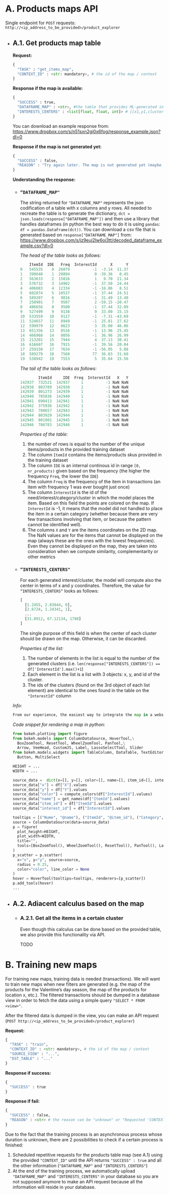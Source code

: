 # A. Products maps API #

Single endpoint for `POST` requests: `http://<ip_address_to_be_provided>/product_explorer`

* ## A.1\. Get products map table
  **Request:**
  ```python
  {
    "TASK" : "get_items_map",
    "CONTEXT_ID" : <str: mandatory>, # the id of the map / context
  }
  ```
  
  **Response if the map is available:**
  ```python
  {
    "SUCCESS" : true,
    "DATAFRAME_MAP" : <str>, #the table that provides ML-generated information about the products
    "INTERESTS_CENTERS" : <list[float, float, int]> # [[x1,y1,cluster1], [x2,y2,cluster2], ...]
  }
  ```
  You can download an example response from: https://www.dropbox.com/s/n51sxn2gi0x6fog/response_example.json?dl=0
  
  **Response if the map is not generated yet:**
  ```python
  {
    "SUCCESS" : false,
    "REASON" : "Try again later. The map is not generated yet (maybe there is a trraining in progress)"
  }
  ```
  
  **Understanding the response:**
    * ### `“DATAFRAME_MAP"`
      The string returned for `"DATAFRAME_MAP"` represents the json codification of a table with x columns and y rows. All needed to recreate the table is to generate the dictionary,  `dct = json.loads(response["DATAFRAME_MAP"])` and then use a library that handles dataframes (in python the best way to do it is using `pandas`: `df = pandas.DataFrame(dct))`. You can download a csv file that is generated based on `response["DATAFRAME_MAP"]` from: https://www.dropbox.com/s/jz9euj2lw6oi3tt/decoded_dataframe_example.csv?dl=0
      
      _The head of the table looks as follows:_
      ```python
          ItemId  IDE   Freq  InterestId      X      Y
      0   545535    0  26079          -1  -3.14  11.37
      1   398648    1  20894           0 -39.36   8.45
      2   563633    2  15816           1   9.70  21.34
      3   576732    3  14902          -1  37.50  24.44
      4   406083    4  12334          -1 -16.86   8.51
      5   602874    5  10537          -1  37.44  24.51
      6   589207    6   9816          -1  31.49  13.40
      7   258901    7   9507           2 -59.15 -20.47
      8   486656    8   9500          -1  37.44  32.09
      9   527499    9   9138           9  33.00  15.15
      10  533559   10   9117          -1  -7.31 -43.69
      11  524657   11   8949          -1  25.81  27.62
      12  599979   12   8623           3  35.00  46.06
      13  651356   13   8516          -1  13.96  25.45
      14  466968   14   8056          -1  36.96  26.99
      15  213201   15   7944           4  37.13  30.41
      16  616607   16   7915          -1  39.56  20.04
      17  259150   17   7634          -1 -56.05   5.88
      18  589279   18   7560          77  36.03  31.60
      19  538942   19   7553           5  35.04  15.56
      ```
      
      _The tail of the table looks as follows:_
      ```python
              ItemId     IDE  Freq  InterestId   X   Y
      142937  732521  142937     1          -1 NaN NaN
      142938  803789  142938     1          -1 NaN NaN
      142939  801273  142939     1          -1 NaN NaN
      142940  785036  142940     1          -1 NaN NaN
      142941  690413  142941     1          -1 NaN NaN
      142942  375936  142942     1          -1 NaN NaN
      142943  780657  142943     1          -1 NaN NaN
      142944  803929  142944     1          -1 NaN NaN
      142945  801901  142945     1          -1 NaN NaN
      142946  786783  142946     1          -1 NaN NaN
      ```
      
      _Properties of the table:_ 
      1. the number of rows is equal to the number of the unique items/products in the provided training dataset
      2. The column `ItemId` contains the items/products skus provided in the training dataset
      3. The column `IDE` is an internal continous id in range `[0, nr_products)` given based on the frequency (the higher the frequency `Freq`, the lower the `IDE`)
      4. The column `Freq` is the frequency of the item in transactions (an item with frequency 1 was ever bought just once)
      5. The column `InterestId` is the id of the need/interest/category/cluster in which the model places the item. Based on this field the points are colored on the map. If `InterestId` is -1, it means that the model did not handled to place the item in a certain category (whether because there are very few transactions involving that item, or because the pattern cannot be identified well).
      6. The columns `X` and `Y` are the items coordinates on the 2D map. The NaN values are for the items that cannot be displayed on the map (always these are the ones with the lowest frequencies). Even they cannot be displayed on the map, they are taken into consideration when we compute similarity, complementarity or other metrics

   * ### `“INTERESTS_CENTERS"`

     For each generated interest/cluster, the model will compute also the center in terms of x and y coordinates. Therefore, the value for `“INTERESTS_CENTERS“` looks as follows:
     
     ```python
     [
       [1.2455, 2.83844, 0],
       [2.6724, 1.24341, 1],
       ...
       [31.8912, 67.12134, 1788]
     ]
     ```
     
     The single purpose of this field is when the center of each cluster should be drawn on the map. Otherwise, it can be discarded.
     
     _Properties of the list:_ 
     1. The number of elements in the list is equal to the number of the generated clusters (i.e. `len(response["INTERESTS_CENTERS"]) == df['InterestId'].max()+1`)
     2. Each element in the list is a list with 3 objects: x, y, and id of the cluster.
     3. The ids of the clusters (found on the 3rd object of each list element) are identical to the ones found in the table on the `"InterestId"` column

    
   _Info:_ 
   ```python
   From our experience, the easiest way to integrate the map in a website is using bokeh: https://docs.bokeh.org/en/latest/docs/user_guide/bokehjs.html
   ```
     
   _Code snippet for rendering a map in python:_
   ```python
   from bokeh.plotting import figure
   from bokeh.models import ColumnDataSource, HoverTool,\
     BoxZoomTool, ResetTool, WheelZoomTool, PanTool,\
     Arrow, VeeHead, CustomJS, Label, LassoSelectTool, Slider
   from bokeh.models.widgets import TableColumn, DataTable, TextEditor,\
     Button, MultiSelect

   HEIGHT = ...
   WIDTH = ...

   source_data =  dict(x=[], y=[], color=[], name=[], item_id=[], interest_id=[])
   source_data["x"] = df["X"].values
   source_data["y"] = df["Y"].values
   source_data["color"] = compute_colors(df["InterestId"].values)
   source_data["name"] = get_names(df["ItemId"].values)
   source_data["item_id"] = df["ItemId"].values
   source_data["interest_id"] = df["InterestId"].values

   tooltips = [("Nume", "@name"), ("ItemId", "@item_id"), ("Category", "@interest_id")]
   source = ColumnDataSource(data=source_data)
   p = figure(
     plot_height=HEIGHT,
     plot_width=WIDTH,
     title="",
     tools=[BoxZoomTool(), WheelZoomTool(), ResetTool(), PanTool(), LassoSelectTool()]
   )
   p_scatter = p.scatter(
     x="x", y="y", source=source,
     radius = 0.25,
     color="color", line_color = None
   )
   hover = HoverTool(tooltips=tooltips, renderers=[p_scatter])
   p.add_tools(hover)
   ...
   ```
     
* ## A.2\. Adiacent calculus based on the map
  * ### A.2.1\. Get all the items in a certain cluster
    Even though this calculus can be done based on the provided table, we also provide this functionality via API. 
   
    TODO
     

# B. Training new maps #
  For training new maps, training data is needed (transactions). We will want to train new maps when new filters are generated (e.g. the map of the products for the Valentine’s day season, the map of the products for location x, etc.). The filtered transactions should be dumped in a database view in order to fetch the data using a simple query `"SELECT * FROM <view>"`.
 
After the filtered data is dumped in the view, you can make an API request (`POST http://<ip_address_to_be_provided>/product_explorer`)

  **Request:**
  ```python
  {
    "TASK" : "train",
    "CONTEXT_ID" : <str: mandatory>, # the id of the map / context
    "SOURCE_VIEW" : "...",
    "DST_TABLE" : "..."
  }
  ```
  
  **Response if success:**
  ```python
  {
    "SUCCESS" : true
  }
  ```
  
  **Response if fail:**
  ```python
  {
    "SUCCESS" : false,
    "REASON" : <str> # the reason can be "unknown" or "Requested 'CONTEXT_ID' already exists"
  }
  ```
  
  Due to the fact that the training process is an asynchronous process whose duration is unknown, there are 2 possibilities to check if a certain process is finished:
   1. Scheduled repetitive requests for the products table map (see A.1) using the provided `"CONTEXT_ID"` until the API returns `"SUCCESS" : true` and all the other information (`"DATAFRAME_MAP"` and `"INTERESTS_CENTERS"`)
   2. At the end of the training process, we automatically upload `"DATAFRAME_MAP"` and `"INTERESTS_CENTERS"` in your database so you are not supposed anymore to make an API request because all the information will reside in your database.
  
  
